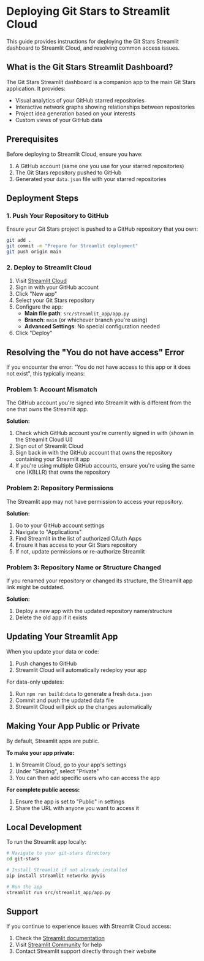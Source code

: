 # Deploying Git Stars to Streamlit Cloud

This guide provides instructions for deploying the Git Stars Streamlit dashboard to Streamlit Cloud, and resolving common access issues.

## What is the Git Stars Streamlit Dashboard?

The Git Stars Streamlit dashboard is a companion app to the main Git Stars application. It provides:

- Visual analytics of your GitHub starred repositories
- Interactive network graphs showing relationships between repositories
- Project idea generation based on your interests
- Custom views of your GitHub data

## Prerequisites

Before deploying to Streamlit Cloud, ensure you have:

1. A GitHub account (same one you use for your starred repositories)
2. The Git Stars repository pushed to GitHub
3. Generated your `data.json` file with your starred repositories

## Deployment Steps

### 1. Push Your Repository to GitHub

Ensure your Git Stars project is pushed to a GitHub repository that you own:

```bash
git add .
git commit -m "Prepare for Streamlit deployment"
git push origin main
```

### 2. Deploy to Streamlit Cloud

1. Visit [Streamlit Cloud](https://streamlit.io/cloud)
2. Sign in with your GitHub account
3. Click "New app"
4. Select your Git Stars repository
5. Configure the app:
   - **Main file path**: `src/streamlit_app/app.py`
   - **Branch**: `main` (or whichever branch you're using)
   - **Advanced Settings**: No special configuration needed
6. Click "Deploy"

## Resolving the "You do not have access" Error

If you encounter the error: "You do not have access to this app or it does not exist", this typically means:

### Problem 1: Account Mismatch

The GitHub account you're signed into Streamlit with is different from the one that owns the Streamlit app.

**Solution:**
1. Check which GitHub account you're currently signed in with (shown in the Streamlit Cloud UI)
2. Sign out of Streamlit Cloud
3. Sign back in with the GitHub account that owns the repository containing your Streamlit app
4. If you're using multiple GitHub accounts, ensure you're using the same one (KBLLR) that owns the repository

### Problem 2: Repository Permissions

The Streamlit app may not have permission to access your repository.

**Solution:**
1. Go to your GitHub account settings
2. Navigate to "Applications"
3. Find Streamlit in the list of authorized OAuth Apps
4. Ensure it has access to your Git Stars repository
5. If not, update permissions or re-authorize Streamlit

### Problem 3: Repository Name or Structure Changed

If you renamed your repository or changed its structure, the Streamlit app link might be outdated.

**Solution:**
1. Deploy a new app with the updated repository name/structure
2. Delete the old app if it exists

## Updating Your Streamlit App

When you update your data or code:

1. Push changes to GitHub
2. Streamlit Cloud will automatically redeploy your app

For data-only updates:
1. Run `npm run build:data` to generate a fresh `data.json`
2. Commit and push the updated data file
3. Streamlit Cloud will pick up the changes automatically

## Making Your App Public or Private

By default, Streamlit apps are public.

**To make your app private:**
1. In Streamlit Cloud, go to your app's settings
2. Under "Sharing", select "Private"
3. You can then add specific users who can access the app

**For complete public access:**
1. Ensure the app is set to "Public" in settings
2. Share the URL with anyone you want to access it

## Local Development

To run the Streamlit app locally:

```bash
# Navigate to your git-stars directory
cd git-stars

# Install Streamlit if not already installed
pip install streamlit networkx pyvis

# Run the app
streamlit run src/streamlit_app/app.py
```

## Support

If you continue to experience issues with Streamlit Cloud access:
1. Check the [Streamlit documentation](https://docs.streamlit.io/)
2. Visit [Streamlit Community](https://discuss.streamlit.io/) for help
3. Contact Streamlit support directly through their website